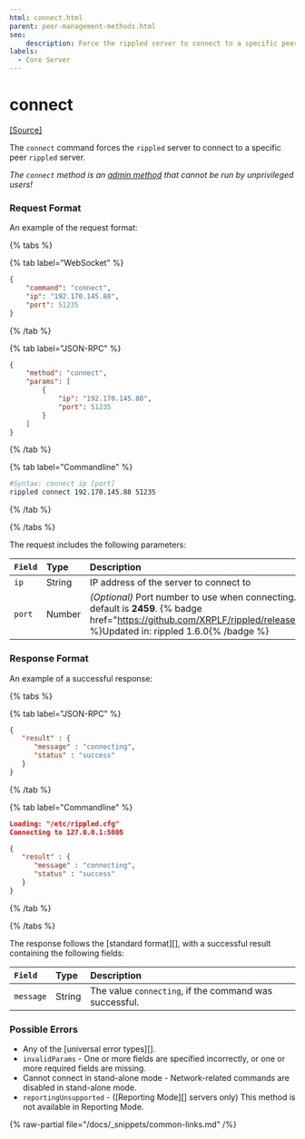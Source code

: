 ```yaml
---
html: connect.html
parent: peer-management-methods.html
seo:
    description: Force the rippled server to connect to a specific peer.
labels:
  - Core Server
---
```

# connect
[[Source]](https://github.com/XRPLF/rippled/blob/1e01cd34f7a216092ed779f291b43324c167167a/src/xrpld/rpc/handlers/Connect.cpp "Source")

The `connect` command forces the `rippled` server to connect to a specific peer `rippled` server.

*The `connect` method is an [admin method](../index.md) that cannot be run by unprivileged users!*

### Request Format
An example of the request format:

{% tabs %}

{% tab label="WebSocket" %}
```json
{
    "command": "connect",
    "ip": "192.170.145.88",
    "port": 51235
}
```
{% /tab %}

{% tab label="JSON-RPC" %}
```json
{
    "method": "connect",
    "params": [
        {
            "ip": "192.170.145.88",
            "port": 51235
        }
    ]
}
```
{% /tab %}

{% tab label="Commandline" %}
```sh
#Syntax: connect ip [port]
rippled connect 192.170.145.88 51235
```
{% /tab %}

{% /tabs %}

The request includes the following parameters:

| `Field` | Type   | Description                                               |
|:--------|:-------|:----------------------------------------------------------|
| `ip`    | String | IP address of the server to connect to                    |
| `port`  | Number | _(Optional)_ Port number to use when connecting. The default is **2459**. {% badge href="https://github.com/XRPLF/rippled/releases/tag/1.6.0" %}Updated in: rippled 1.6.0{% /badge %} |

### Response Format

An example of a successful response:

{% tabs %}

{% tab label="JSON-RPC" %}
```json
{
   "result" : {
      "message" : "connecting",
      "status" : "success"
   }
}
```
{% /tab %}

{% tab label="Commandline" %}
```json
Loading: "/etc/rippled.cfg"
Connecting to 127.0.0.1:5005

{
   "result" : {
      "message" : "connecting",
      "status" : "success"
   }
}
```
{% /tab %}

{% /tabs %}

The response follows the [standard format][], with a successful result containing the following fields:

| `Field`   | Type   | Description                                            |
|:----------|:-------|:-------------------------------------------------------|
| `message` | String | The value `connecting`, if the command was successful. |

### Possible Errors

- Any of the [universal error types][].
- `invalidParams` - One or more fields are specified incorrectly, or one or more required fields are missing.
- Cannot connect in stand-alone mode - Network-related commands are disabled in stand-alone mode.
- `reportingUnsupported` - ([Reporting Mode][] servers only) This method is not available in Reporting Mode.

{% raw-partial file="/docs/_snippets/common-links.md" /%}
